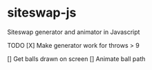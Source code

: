 siteswap-js
===========

Siteswap generator and animator in Javascript


TODO
[X] Make generator work for throws > 9

[] Get balls drawn on screen
[] Animate ball path